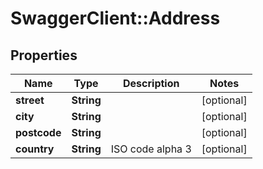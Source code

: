 # SwaggerClient::Address

## Properties
Name | Type | Description | Notes
------------ | ------------- | ------------- | -------------
**street** | **String** |  | [optional] 
**city** | **String** |  | [optional] 
**postcode** | **String** |  | [optional] 
**country** | **String** | ISO code alpha 3 | [optional] 


